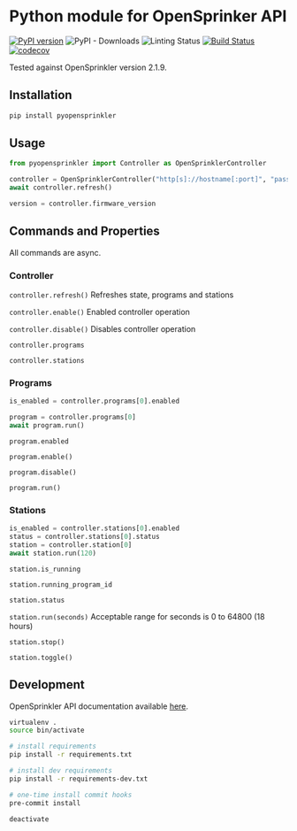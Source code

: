 # Python module for OpenSprinker API

[![PyPI version](https://badge.fury.io/py/pyopensprinkler.svg)](https://badge.fury.io/py/pyopensprinkler)
![PyPI - Downloads](https://img.shields.io/pypi/dm/pyopensprinkler)
![Linting Status](https://github.com/vinteo/py-opensprinkler/workflows/Linting/badge.svg)
[![Build Status](https://travis-ci.org/vinteo/py-opensprinkler.svg?branch=master)](https://travis-ci.org/vinteo/py-opensprinkler)
[![codecov](https://codecov.io/gh/vinteo/py-opensprinkler/branch/master/graph/badge.svg)](https://codecov.io/gh/vinteo/py-opensprinkler)

Tested against OpenSprinkler version 2.1.9.

## Installation

```bash
pip install pyopensprinkler
```

## Usage

```python
from pyopensprinkler import Controller as OpenSprinklerController

controller = OpenSprinklerController("http[s]://hostname[:port]", "password")
await controller.refresh()

version = controller.firmware_version
```

## Commands and Properties

All commands are async.

### Controller

`controller.refresh()`
Refreshes state, programs and stations

`controller.enable()`
Enabled controller operation

`controller.disable()`
Disables controller operation

`controller.programs`

`controller.stations`

### Programs

```python
is_enabled = controller.programs[0].enabled

program = controller.programs[0]
await program.run()
```

`program.enabled`

`program.enable()`

`program.disable()`

`program.run()`

### Stations

```python
is_enabled = controller.stations[0].enabled
status = controller.stations[0].status
station = controller.station[0]
await station.run(120)
```

`station.is_running`

`station.running_program_id`

`station.status`

`station.run(seconds)`
Acceptable range for seconds is 0 to 64800 (18 hours)

`station.stop()`

`station.toggle()`

## Development

OpenSprinkler API documentation available [here](https://openthings.freshdesk.com/support/solutions/articles/5000716363-os-api-documents).

```bash
virtualenv .
source bin/activate

# install requirements
pip install -r requirements.txt

# install dev requirements
pip install -r requirements-dev.txt

# one-time install commit hooks
pre-commit install

deactivate
```
